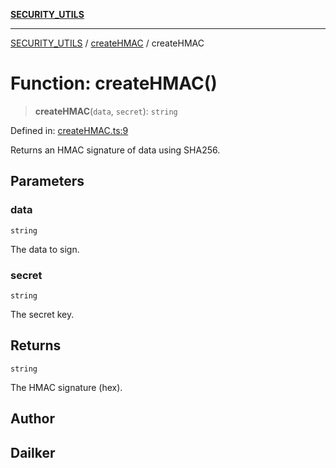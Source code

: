 [**SECURITY_UTILS**](../../README.md)

***

[SECURITY_UTILS](../../README.md) / [createHMAC](../README.md) / createHMAC

# Function: createHMAC()

> **createHMAC**(`data`, `secret`): `string`

Defined in: [createHMAC.ts:9](https://github.com/dailker/everyutil-js/blob/b3e269da55b7d96c15eb37e98c5c4f6b94f05f6f/src/security/createHMAC.ts#L9)

Returns an HMAC signature of data using SHA256.

## Parameters

### data

`string`

The data to sign.

### secret

`string`

The secret key.

## Returns

`string`

The HMAC signature (hex).

## Author

## Dailker
